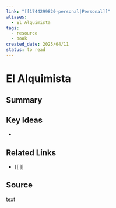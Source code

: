 ```yaml
---
link: "[[1744299820-personal|Personal]]"
aliases:
  - El Alquimista
tags:
  - resource
  - book
created_date: 2025/04/11
status: to read
---
```

# El Alquimista

## Summary


## Key Ideas
- 

## Related Links
- [[ ]]

## Source
[text](url) 
